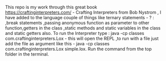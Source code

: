 This repo is my work through this great book https://craftinginterpreters.com/ - Crafting Interpreters from Bob Nystrom , I have added to the language couple of things like ternary statements - ? : ,break statements ,passing anonymous function as parameter to other function,getters in the class ,static methods and static variables in the class and static getters also. To run the Interpreter type : 
	java -cp classes com.craftinginterpreters.Lox - this will open the REPL ,to run with a file just add the file as argument like this - 
	java -cp classes com.craftinginterpreters.Lox simple.lox. 
Run the command from the top folder in the terminal.
